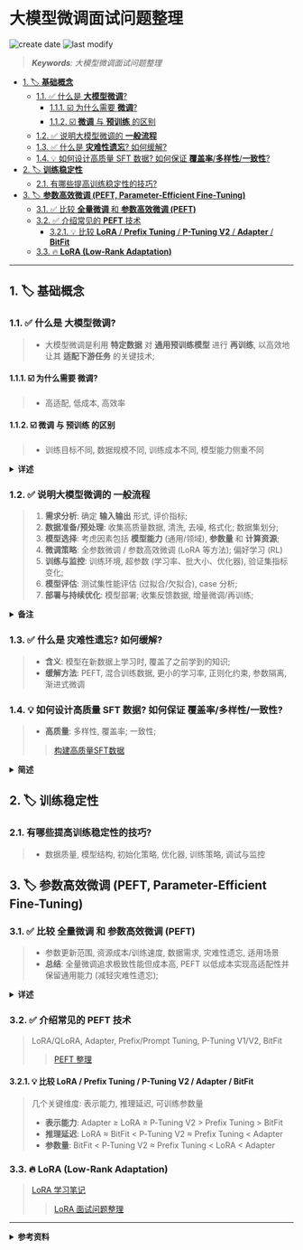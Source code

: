 大模型微调面试问题整理
===
<!--START_SECTION:badge-->
![create date](https://img.shields.io/static/v1?label=create%20date&message=2025-09-13&label_color=gray&color=lightsteelblue&style=flat-square)
![last modify](https://img.shields.io/static/v1?label=last%20modify&message=2025-09-18%2016%3A07%3A56&label_color=gray&color=thistle&style=flat-square)
<!--END_SECTION:badge-->
<!--info
date: 2025-09-13 16:23:17
toc_title: 面试问题整理
top: false
draft: false
hidden: true
section_number: true
level: -1
tags: [llm_sft]
-->

<!--START_SECTION:keywords-->
> ***Keywords**: 大模型微调面试问题整理*
<!--END_SECTION:keywords-->

<!--START_SECTION:paper_title-->
<!--END_SECTION:paper_title-->

<!--START_SECTION:toc-->
- [1. 🏷️ **基础概念**](#1-️-基础概念)
    - [1.1. ✅ 什么是 **大模型微调**?](#11--什么是-大模型微调)
        - [1.1.1. ☑️ 为什么需要 **微调**?](#111-️-为什么需要-微调)
        - [1.1.2. ☑️ **微调** 与 **预训练** 的区别](#112-️-微调-与-预训练-的区别)
    - [1.2. ✅ 说明大模型微调的 **一般流程**](#12--说明大模型微调的-一般流程)
    - [1.3. ✅ 什么是 **灾难性遗忘**? 如何缓解?](#13--什么是-灾难性遗忘-如何缓解)
    - [1.4. 💡 如何设计高质量 SFT 数据? 如何保证 **覆盖率**/**多样性**/**一致性**?](#14--如何设计高质量-sft-数据-如何保证-覆盖率多样性一致性)
- [2. 🏷️ **训练稳定性**](#2-️-训练稳定性)
    - [2.1. 有哪些提高训练稳定性的技巧?](#21-有哪些提高训练稳定性的技巧)
- [3. 🏷️ **参数高效微调 (PEFT, Parameter-Efficient Fine-Tuning)**](#3-️-参数高效微调-peft-parameter-efficient-fine-tuning)
    - [3.1. ✅ 比较 **全量微调** 和 **参数高效微调 (PEFT)**](#31--比较-全量微调-和-参数高效微调-peft)
    - [3.2. ✅ 介绍常见的 **PEFT** 技术](#32--介绍常见的-peft-技术)
        - [3.2.1. 💡 比较 **LoRA** / **Prefix Tuning** / **P-Tuning V2** / **Adapter** / **BitFit**](#321--比较-lora--prefix-tuning--p-tuning-v2--adapter--bitfit)
    - [3.3. 🔥 **LoRA (Low-Rank Adaptation)**](#33--lora-low-rank-adaptation)
<!--END_SECTION:toc-->

---

## 1. 🏷️ **基础概念**

### 1.1. ✅ 什么是 **大模型微调**?
> - 大模型微调是利用 **特定数据** 对 **通用预训练模型** 进行 **再训练**, 以高效地让其 **适配下游任务** 的关键技术;

#### 1.1.1. ☑️ 为什么需要 **微调**?
> - 高适配, 低成本, 高效率

#### 1.1.2. ☑️ **微调** 与 **预训练** 的区别
> - 训练目标不同, 数据规模不同, 训练成本不同, 模型能力侧重不同

<details><summary><b>详述</b></summary>

| 维度 | 预训练 | 微调 |
| --- | --- | --- |
| 训练目标不同 | 学习通用语言模式与知识表示, 构建广泛的基础能力 | 适配特定任务或领域, 提升在该场景下的性能 |
| 数据规模不同 | 使用大规模、跨领域的通用数据集 | 使用较小规模、领域相关或任务特定的数据集 |
| 训练成本不同 | 需要极高的计算资源与时间成本 | 在已有模型基础上进行, 成本显著降低 |
| 模型能力侧重不同 | 获得广泛的通用能力 | 强化特定任务能力, 可能牺牲部分通用性 |

</details>

### 1.2. ✅ 说明大模型微调的 **一般流程**
> 1. **需求分析**: 确定 **输入输出** 形式, 评价指标;
> 2. **数据准备/预处理**: 收集高质量数据, 清洗, 去噪, 格式化; 数据集划分;
> 3. **模型选择**: 考虑因素包括 **模型能力** (通用/领域), **参数量** 和 **计算资源**;
> 4. **微调策略**: 全参数微调 / 参数高效微调 (LoRA 等方法); 偏好学习 (RL)
> 5. **训练与监控**: 训练环境, 超参数 (学习率、批大小、优化器), 验证集指标变化;
> 6. **模型评估**: 测试集性能评估 (过拟合/欠拟合), case 分析;
> 7. **部署与持续优化**: 模型部署; 收集反馈数据, 增量微调/再训练;

<details><summary><b>备注</b></summary>

- 大模型把所有任务统一到了 **生成任务**, 因此确定 **输入输出形式** 比 **任务类型** 更重要;

</details>

### 1.3. ✅ 什么是 **灾难性遗忘**? 如何缓解?
> - **含义**: 模型在新数据上学习时, 覆盖了之前学到的知识;  
> - **缓解方法**: PEFT, 混合训练数据, 更小的学习率, 正则化约束, 参数隔离, 渐进式微调

### 1.4. 💡 如何设计高质量 SFT 数据? 如何保证 **覆盖率**/**多样性**/**一致性**?
> - **高质量**: 多样性, 覆盖率; 一致性;
>> [构建高质量SFT数据](./构建高质量_SFT_数据.md)

<details><summary><b>简述</b></summary>

- **覆盖率**:
    - **构建数据分类体系** (taxonomy)
    - **覆盖率取决于分类体系的完整度**;
- **多样性**:
    - **指令多样性**: 模板参数化, 同义改写, 风格变换, 语言映射, 噪声与错别字扰动;
    - **深度多样性**: 直接回答, 思维链, 深度思考;
    - **风格多样性**: 角色, 语气;
    - **上下文多样性**: 单轮, 多轮;
- **一致性**:
    - 多人/多 Agent/多 Prompt

</details>

## 2. 🏷️ **训练稳定性**

### 2.1. 有哪些提高训练稳定性的技巧?
> - 数据质量, 模型结构, 初始化策略, 优化器, 训练策略, 调试与监控


## 3. 🏷️ **参数高效微调 (PEFT, Parameter-Efficient Fine-Tuning)**

### 3.1. ✅ 比较 **全量微调** 和 **参数高效微调 (PEFT)**
> - 参数更新范围, 资源成本/训练速度, 数据需求, 灾难性遗忘, 适用场景
> - **总结**: 全量微调追求极致性能但成本高, PEFT 以低成本实现高适配性并保留通用能力 (减轻灾难性遗忘);

<details><summary><b>详述</b></summary>

| 对比维度 | 全量微调 | 参数高效微调 (PEFT) |
|---|---|---|
| **参数更新范围** | **全部参数** | **少量新增或选定的参数** |
| **资源成本/训练速度** | 计算量与显存占用**高**, **训练慢** | 计算量与显存占用**低**, **训练快** |
| **数据需求** | 需要**大规模数据**以避免过拟合 | 对数据量要求相对较低 |
| **灾难性遗忘** | **严重** | **较轻** |
| **适用场景** | **资源充足**, 追求极致性能 | **资源有限**, 多任务部署或快速迭代 |

</details>

### 3.2. ✅ 介绍常见的 **PEFT** 技术
> LoRA/QLoRA, Adapter, Prefix/Prompt Tuning, P-Tuning V1/V2, BitFit
>> [PEFT 整理](./PEFT.md)

#### 3.2.1. 💡 比较 **LoRA** / **Prefix Tuning** / **P-Tuning V2** / **Adapter** / **BitFit**
> 几个关键维度: 表示能力, 推理延迟, 可训练参数量
> - **表示能力**: Adapter ≥ LoRA ≥ P‑Tuning V2 > Prefix Tuning > BitFit
> - **推理延迟**: LoRA ≈ BitFit < P‑Tuning V2 ≈ Prefix Tuning < Adapter
> - **参数量**: BitFit < P‑Tuning V2 ≈ Prefix Tuning < LoRA < Adapter

### 3.3. 🔥 **LoRA (Low-Rank Adaptation)**
> [LoRA 学习笔记](./LoRA.md)
>> [LoRA 面试问题整理](./LoRA_QA.md)


---

<details><summary><b>参考资料</b></summary>

<!-- omit in toc -->
<!-- ## 📍 参考资料 -->
- [大模型微调模拟面试 - DeepSeek](https://chat.deepseek.com/a/chat/s/7342a1fe-2d3f-487f-aa41-bec5af706268)
- [大模型微调模拟面试 - Copilot](https://copilot.microsoft.com/chats/BmUFVXkQA5qt96LBUEpJK)

</details>
